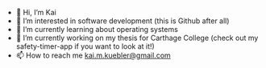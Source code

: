 - 👋 Hi, I’m Kai
- 👀 I’m interested in software development (this is Github after all)
- 🌱 I’m currently learning about operating systems
- 💞️ I’m currently working on my thesis for Carthage College (check out my safety-timer-app if you want to look at it!)
- 📫 How to reach me kai.m.kuebler@gmail.com

<!---
Illuminoid63/Illuminoid63 is a ✨ special ✨ repository because its `README.md` (this file) appears on your GitHub profile.
You can click the Preview link to take a look at your changes.
--->
